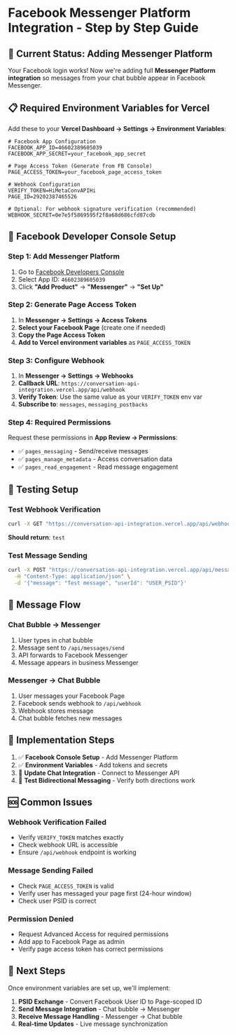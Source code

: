 # Facebook Messenger Platform Integration - Step by Step Guide

## 🎯 **Current Status: Adding Messenger Platform**

Your Facebook login works! Now we're adding full **Messenger Platform integration** so messages from your chat bubble appear in Facebook Messenger.

## 📋 **Required Environment Variables for Vercel**

Add these to your **Vercel Dashboard → Settings → Environment Variables**:

```env
# Facebook App Configuration
FACEBOOK_APP_ID=46602389605039
FACEBOOK_APP_SECRET=your_facebook_app_secret

# Page Access Token (Generate from FB Console)
PAGE_ACCESS_TOKEN=your_facebook_page_access_token

# Webhook Configuration  
VERIFY_TOKEN=HiMetaConvAPIHi
PAGE_ID=29202387465526

# Optional: For webhook signature verification (recommended)
WEBHOOK_SECRET=0e7e5f5869595f2f8a68d686cfd87cdb
```

## 🔧 **Facebook Developer Console Setup**

### **Step 1: Add Messenger Platform**
1. Go to [Facebook Developers Console](https://developers.facebook.com/apps/)
2. Select App ID: `46602389605039`
3. Click **"Add Product"** → **"Messenger"** → **"Set Up"**

### **Step 2: Generate Page Access Token**
1. In **Messenger → Settings → Access Tokens**
2. **Select your Facebook Page** (create one if needed)
3. **Copy the Page Access Token**
4. **Add to Vercel environment variables** as `PAGE_ACCESS_TOKEN`

### **Step 3: Configure Webhook**
1. In **Messenger → Settings → Webhooks**
2. **Callback URL**: `https://conversation-api-integration.vercel.app/api/webhook`
3. **Verify Token**: Use the same value as your `VERIFY_TOKEN` env var
4. **Subscribe to**: `messages`, `messaging_postbacks`

### **Step 4: Required Permissions**
Request these permissions in **App Review → Permissions**:
- ✅ `pages_messaging` - Send/receive messages
- ✅ `pages_manage_metadata` - Access conversation data
- ✅ `pages_read_engagement` - Read message engagement

## 🧪 **Testing Setup**

### **Test Webhook Verification**
```bash
curl -X GET "https://conversation-api-integration.vercel.app/api/webhook?hub.verify_token=HiMetaConvAPIHi&hub.challenge=test&hub.mode=subscribe"
```
**Should return**: `test`

### **Test Message Sending**
```bash
curl -X POST "https://conversation-api-integration.vercel.app/api/messages/send" \
  -H "Content-Type: application/json" \
  -d '{"message": "Test message", "userId": "USER_PSID"}'
```

## 🔄 **Message Flow**

### **Chat Bubble → Messenger**
1. User types in chat bubble
2. Message sent to `/api/messages/send`
3. API forwards to Facebook Messenger
4. Message appears in business Messenger

### **Messenger → Chat Bubble**
1. User messages your Facebook Page
2. Facebook sends webhook to `/api/webhook`
3. Webhook stores message
4. Chat bubble fetches new messages

## 🚧 **Implementation Steps**

1. ✅ **Facebook Console Setup** - Add Messenger Platform
2. ✅ **Environment Variables** - Add tokens and secrets
3. 🔄 **Update Chat Integration** - Connect to Messenger API
4. 🔄 **Test Bidirectional Messaging** - Verify both directions work

## 🆘 **Common Issues**

### **Webhook Verification Failed**
- Verify `VERIFY_TOKEN` matches exactly
- Check webhook URL is accessible
- Ensure `/api/webhook` endpoint is working

### **Message Sending Failed**
- Check `PAGE_ACCESS_TOKEN` is valid
- Verify user has messaged your page first (24-hour window)
- Check user PSID is correct

### **Permission Denied**
- Request Advanced Access for required permissions
- Add app to Facebook Page as admin
- Verify page access token has correct permissions

## 🎯 **Next Steps**

Once environment variables are set up, we'll implement:
1. **PSID Exchange** - Convert Facebook User ID to Page-scoped ID
2. **Send Message Integration** - Chat bubble → Messenger
3. **Receive Message Handling** - Messenger → Chat bubble
4. **Real-time Updates** - Live message synchronization 